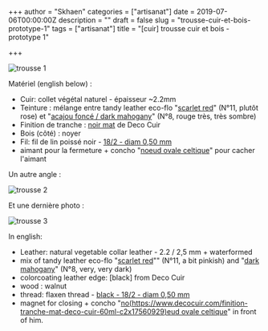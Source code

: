 +++
author = "Skhaen"
categories = ["artisanat"]
date = 2019-07-06T00:00:00Z
description = ""
draft = false
slug = "trousse-cuir-et-bois-prototype-1"
tags = ["artisanat"]
title = "[cuir] trousse cuir et bois - prototype 1"

+++

![trousse 1](/images/cuir/2019-05-trousse-prototype-1/trousse-prototype-1-2.jpg)

Matériel (english below) :

* Cuir: collet végétal naturel - épaisseur ~2.2mm 
* Teinture : mélange entre tandy leather eco-flo "[scarlet red](https://www.decocuir.com/teinture-rouge-eco-flo-tandy-leather-c2x12220638)" (N°11, plutôt rose) et "[acajou foncé / dark mahogany](https://www.decocuir.com/teinture-acajou-fonce-eco-flo-tandy-leather-c2x11146068)" (N°8, rouge très, très sombre) 
* Finition de tranche : [noir mat](https://www.decocuir.com/finition-tranche-mat-deco-cuir-60ml-c2x17560929) de Deco Cuir
* Bois (côté) : noyer
* Fil: fil de lin poissé noir - [18/2 - diam 0,50 mm](https://www.decocuir.com/bobine-fil-lin-poisse-couture-main-cire-cuir-c2x23341943)
* aimant pour la fermeture + concho "[noeud ovale celtique](https://www.decocuir.com/concho-rivet-noeud-ovale-celtique-laiton-vieilli-antique-creation-decoration-c2x23852386)" pour cacher l'aimant



Un autre angle :

![trousse 2](/images/cuir/2019-05-trousse-prototype-1/trousse-prototype-1-1.jpg)

Et une dernière photo :

![trousse 3](/images/cuir/2019-05-trousse-prototype-1/trousse-prototype-1-3.jpg)


In english:

* Leather: natural vegetable collar leather - 2.2 / 2,5 mm + waterformed 
* mix of tandy leather eco-flo "[scarlet red](https://www.decocuir.com/teinture-rouge-eco-flo-tandy-leather-c2x12220638)"" (N°11, a bit pinkish) and "[dark mahogany](https://www.decocuir.com/teinture-acajou-fonce-eco-flo-tandy-leather-c2x11146068)" (N°8, very, very dark) 
* colorcoating leather edge: [black] from Deco Cuir 
* wood : walnut
* thread: flaxen thread - [black - 18/2 - diam 0,50 mm](https://www.decocuir.com/bobine-fil-lin-poisse-couture-main-cire-cuir-c2x23341943) 
* magnet for closing + concho "[no(https://www.decocuir.com/finition-tranche-mat-deco-cuir-60ml-c2x17560929)eud ovale celtique](https://www.decocuir.com/concho-rivet-noeud-ovale-celtique-laiton-vieilli-antique-creation-decoration-c2x23852386)" in front of him. 
